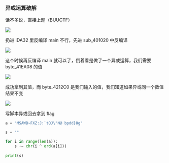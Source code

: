 ### 异或运算破解

话不多说，直接上题（BUUCTF）

![](https://pic1.imgdb.cn/item/67a5ec04d0e0a243d4fc96ed.jpg)

扔进 IDA32 里反编译 main 不行，先进 sub_401020 中反编译

![](https://pic1.imgdb.cn/item/67a5ec4bd0e0a243d4fc96f2.jpg)

这个时候再反编译 main 就可以了，倒着看是做了一个异或运算，我们需要 byte_41EA08 的值

![](https://pic1.imgdb.cn/item/67a5ec72d0e0a243d4fc96f9.jpg)

成功拿到其值，而 byte_4212C0 是我们输入的值，我们知道如果异或同一个数值结果不变

![](https://pic1.imgdb.cn/item/67a5ecccd0e0a243d4fc9704.jpg)

写脚本异或回去拿到 flag

```python
a = "MSAWB~FXZ:J:`tQJ\"N@ bpdd}8g"

s = ""

for i in range(len(a)):
	s += chr(i ^ ord(a[i]))
	
print(s)
```